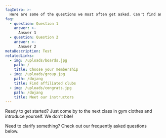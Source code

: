 ```yaml
---
faqIntro: >-
  Here are some of the questions we most often get asked. Can't find an answer or just want to get in touch? Fill in our <a href="https://rmittkd.typeform.com/to/FJ6SSX">contact form</a> and we'll get back to you!
faq:
  - question: Question 1
    answer: >-
      Answer 1
  - question: Question 2
    answer: >-
      Answer 2
metaDescription: Test
relatedLinks:
  - img: /uploads/boards.jpg
    path: /
    title: Choose your membership
  - img: /uploads/group.jpg
    path: /dojang
    title: Find affiliated clubs
  - img: /uploads/congrats.jpg
    path: /dojang
    title: Meet our instructors
---
```

Ready to get started? Just come by to the next class in gym clothes and introduce yourself. We don't bite!

Need to clarify something? Check out our frequently asked questions below.
